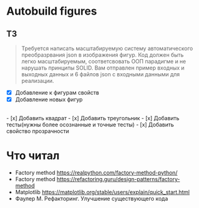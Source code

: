 # Autobuild figures

## TЗ
> Требуется написать масштабируемую систему автоматического преобразрвания json в изображения фигур.
> Код должен быть легко масштабируемым, соответсвовать ООП парадигме и не нарушать принципы SOLID. Вам отправлен
> пример входных и выходных данных и 6 файлов json с входными данными для реализации.

- [x] Добавление к фигурам свойств
- [x] Добавление новых фигур
<br>
- [x] Добавить квадрат
- [x] Добавить треугольник
- [x] Добавить тесты(нужны более осознанные и точные тесты)
- [x] Добавить свойство прозрачности

# Что читал
- Factory method https://realpython.com/factory-method-python/
- Factory method https://refactoring.guru/design-patterns/factory-method
- Matplotlib https://matplotlib.org/stable/users/explain/quick_start.html
- Фаулер М. Рефакторинг. Улучшение существующего кода
